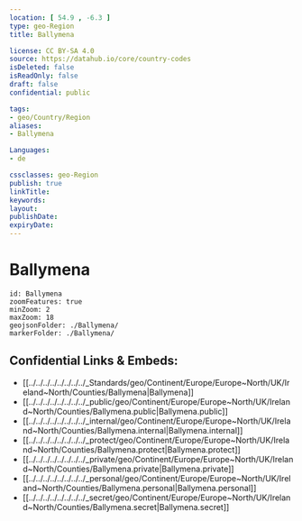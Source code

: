 ```yaml
---
location: [ 54.9 , -6.3 ] 
type: geo-Region
title: Ballymena

license: CC BY-SA 4.0
source: https://datahub.io/core/country-codes
isDeleted: false
isReadOnly: false
draft: false
confidential: public

tags:
- geo/Country/Region
aliases:
- Ballymena

Languages:
- de

cssclasses: geo-Region
publish: true
linkTitle: 
keywords: 
layout: 
publishDate: 
expiryDate: 
---
```


# Ballymena

```leaflet
id: Ballymena
zoomFeatures: true 
minZoom: 2 
maxZoom: 18
geojsonFolder: ./Ballymena/
markerFolder: ./Ballymena/
```


## Confidential Links & Embeds: 
- [[../../../../../../../../_Standards/geo/Continent/Europe/Europe~North/UK/Ireland~North/Counties/Ballymena|Ballymena]] 
- [[../../../../../../../../_public/geo/Continent/Europe/Europe~North/UK/Ireland~North/Counties/Ballymena.public|Ballymena.public]] 
- [[../../../../../../../../_internal/geo/Continent/Europe/Europe~North/UK/Ireland~North/Counties/Ballymena.internal|Ballymena.internal]] 
- [[../../../../../../../../_protect/geo/Continent/Europe/Europe~North/UK/Ireland~North/Counties/Ballymena.protect|Ballymena.protect]] 
- [[../../../../../../../../_private/geo/Continent/Europe/Europe~North/UK/Ireland~North/Counties/Ballymena.private|Ballymena.private]] 
- [[../../../../../../../../_personal/geo/Continent/Europe/Europe~North/UK/Ireland~North/Counties/Ballymena.personal|Ballymena.personal]] 
- [[../../../../../../../../_secret/geo/Continent/Europe/Europe~North/UK/Ireland~North/Counties/Ballymena.secret|Ballymena.secret]] 

